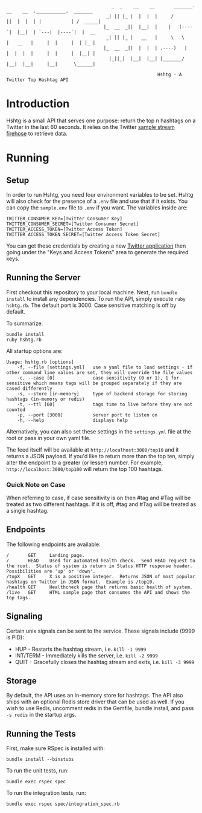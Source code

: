 ```
									   _  _    __    __       _______. __    __  .___________.  _______
									 _| || |_ |  |  |  |     /       ||  |  |  | |           | /  _____|
									|_  __  _||  |__|  |    |   (----`|  |__|  | `---|  |----`|  |  __  
									 _| || |_ |   __   |     \   \    |   __   |     |  |     |  | |_ |
									|_  __  _||  |  |  | .----)   |   |  |  |  |     |  |     |  |__| |
									  |_||_|  |__|  |__| |_______/    |__|  |__|     |__|      \______|

														Hshtg - A Twitter Top Hashtag API
```
# Introduction
Hshtg is a small API that serves one purpose:  return the top n hashtags on a Twitter in the last 60 seconds.  It relies on the Twitter [sample stream firehose](https://dev.twitter.com/streaming/reference/get/statuses/sample) to retrieve data.

# Running

## Setup
In order to run Hshtg, you need four environment variables to be set.  Hshtg will also check for the presence of a `.env` file and use that if it exists.  You can copy the `sample.env` file to `.env` if you want.  The variables inside are:

```
TWITTER_CONSUMER_KEY=[Twitter Consumer Key]
TWITTER_CONSUMER_SECRET=[Twitter Consumer Secret]
TWITTER_ACCESS_TOKEN=[Twitter Access Token]
TWITTER_ACCESS_TOKEN_SECRET=[Twitter Access Token Secret]
```

You can get these credentials by creating a new [Twitter application](https://apps.twitter.com/) then going under the "Keys and Access Tokens" area to generate the required keys.

## Running the Server
First checkout this repository to your local machine.  Next, run `bundle install` to install any dependencies. To run the API, simply execute `ruby hshtg.rb`.  The default port is 3000.  Case sensitive matching is off by default.

To summarize:

```
bundle install
ruby hshtg.rb
```

All startup options are:

```
Usage: hshtg.rb [options]
	-f, --file [settings.yml]	use a yaml file to load settings - if other command line values are set, they will override the file values
	-c, --case [0]   			case sensitivity (0 or 1), 1 for sensitive which means tags will be grouped separately if they are cased differently
	-s, --store [in-memory]  	type of backend storage for storing hashtags (in-memory or redis)
	-t, --ttl [60]   			tags time to live before they are not counted
	-p, --port [3000]			server port to listen on
	-h, --help   				displays help
```

Alternatively, you can also set these settings in the `settings.yml` file at the root or pass in your own yaml file.

The feed itself will be available at `http://localhost:3000/top10` and it returns a JSON payload.  If you'd like to return more than the top ten, simply alter the endpoint to a greater (or lesser) number.  For example, `http://localhost:3000/top100` will return the top 100 hashtags.

### Quick Note on Case
When referring to case, if case sensitivity is on then #tag and #Tag will be treated as two different hashtags.  If it is off, #tag and #Tag will be treated as a single hashtag.

## Endpoints
The following endpoints are available:

```
/       GET     Landing page.
/       HEAD    Used for automated health check.  Send HEAD request to the root.  Status of system is return in Status HTTP response header.  Possibilities are 'up' or 'down'.
/topX   GET     X is a positive integer.  Returns JSON of most popular hashtags on Twitter in JSON format.  Example is /top10.
/health GET     Healthcheck page that returns basic health of system.
/live   GET     HTML sample page that consumes the API and shows the top tags.
```

## Signaling
Certain unix signals can be sent to the service.  These signals include (9999 is PID):

* HUP - Restarts the hashtag stream, i.e. `kill -1 9999`
* INT/TERM - Immediately kills the server, i.e. `kill -2 9999`
* QUIT - Gracefully closes the hashtag stream and exits, i.e. `kill -3 9999`

## Storage
By default, the API uses an in-memory store for hashtags.  The API also ships with an optional Redis store driver that can be used as well.  If you wish to use Redis, uncomment redis in the Gemfile, bundle install, and pass `-s redis` in the startup args.


## Running the Tests
First, make sure RSpec is installed with:
```
bundle install --binstubs
```

To run the unit tests, run:
```
bundle exec rspec spec
```

To run the integration tests, run:
```
bundle exec rspec spec/integration_spec.rb
```
